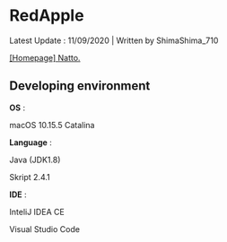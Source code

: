 # RedApple

Latest Update : 11/09/2020 | Written by ShimaShima_710

[[Homepage] Natto.](https://shimashima.studio.design/project/redapple)

## Developing environment

**OS** : 

macOS 10.15.5 Catalina

**Language** :

Java (JDK1.8)

Skript 2.4.1

**IDE** :

InteliJ IDEA CE

Visual Studio Code
